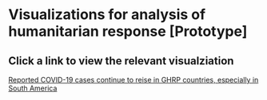 # Visualizations for analysis of humanitarian response [Prototype]
## Click a link to view the relevant visualziation

[Reported COVID-19 cases continue to reise in GHRP countries, especially in South America](https://kojiflynndo.github.io/irc-ghrp/casesFacets_2021_01_25)

